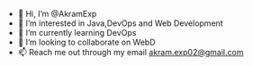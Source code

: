 - 👋 Hi, I’m @AkramExp
- 👀 I’m interested in Java,DevOps and Web Development
- 🌱 I’m currently learning DevOps
- 💞️ I’m looking to collaborate on WebD 
- 📫 Reach me out through my email akram.exp02@gmail.com

<!---
AkramExp/AkramExp is a ✨ special ✨ repository because its `README.md` (this file) appears on your GitHub profile.
You can click the Preview link to take a look at your changes.
--->
